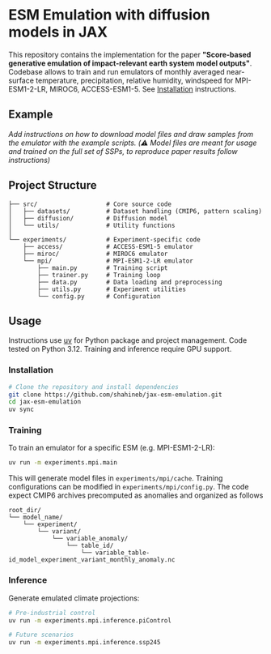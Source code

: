 # ESM Emulation with diffusion models in JAX

This repository contains the implementation for the paper **"Score-based generative emulation of impact-relevant earth system model outputs"**. Codebase allows to train and run emulators of monthly averaged near-surface temperature, precipitation, relative humidity, windspeed for MPI-ESM1-2-LR, MIROC6, ACCESS-ESM1-5. See [Installation](#usage) instructions.



## Example

_Add instructions on how to download model files and draw samples from the emulator with the example scripts. (:warning: Model files are meant for usage and trained on the full set of SSPs, to reproduce paper results follow instructions)_


## Project Structure
```
├── src/                   # Core source code
│   ├── datasets/          # Dataset handling (CMIP6, pattern scaling)
│   ├── diffusion/         # Diffusion model
│   └── utils/             # Utility functions
│
└── experiments/           # Experiment-specific code
    ├── access/            # ACCESS-ESM1-5 emulator
    ├── miroc/             # MIROC6 emulator
    └── mpi/               # MPI-ESM1-2-LR emulator
        ├── main.py        # Training script
        ├── trainer.py     # Training loop
        ├── data.py        # Data loading and preprocessing
        ├── utils.py       # Experiment utilities
        └── config.py      # Configuration
```



## Usage
Instructions use [uv](https://docs.astral.sh/uv/) for Python package and project management. Code tested on Python 3.12. Training and inference require GPU support.

### Installation
```bash
# Clone the repository and install dependencies
git clone https://github.com/shahineb/jax-esm-emulation.git
cd jax-esm-emulation
uv sync
```

### Training
To train an emulator for a specific ESM (e.g. MPI-ESM1-2-LR):
```bash
uv run -m experiments.mpi.main
```
This will generate model files in `experiments/mpi/cache`. Training configurations can be modified in `experiments/mpi/config.py`. The code expect CMIP6 archives precomputed as anomalies and organized as follows
```
root_dir/
└── model_name/
    └── experiment/
        └── variant/
            └── variable_anomaly/
                └── table_id/
                    └── variable_table-id_model_experiment_variant_monthly_anomaly.nc
```

### Inference
Generate emulated climate projections:
```bash
# Pre-industrial control
uv run -m experiments.mpi.inference.piControl

# Future scenarios
uv run -m experiments.mpi.inference.ssp245
```
